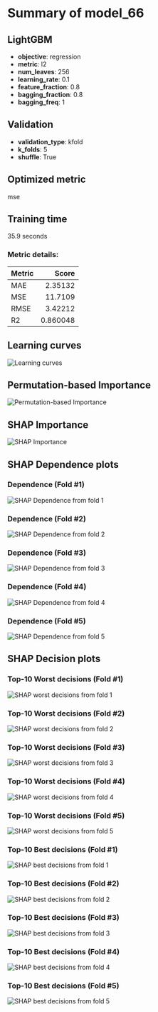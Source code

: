 # Summary of model_66

## LightGBM
- **objective**: regression
- **metric**: l2
- **num_leaves**: 256
- **learning_rate**: 0.1
- **feature_fraction**: 0.8
- **bagging_fraction**: 0.8
- **bagging_freq**: 1

## Validation
 - **validation_type**: kfold
 - **k_folds**: 5
 - **shuffle**: True

## Optimized metric
mse

## Training time

35.9 seconds

### Metric details:
| Metric   |     Score |
|:---------|----------:|
| MAE      |  2.35132  |
| MSE      | 11.7109   |
| RMSE     |  3.42212  |
| R2       |  0.860048 |



## Learning curves
![Learning curves](learning_curves.png)

## Permutation-based Importance
![Permutation-based Importance](permutation_importance.png)

## SHAP Importance
![SHAP Importance](shap_importance.png)

## SHAP Dependence plots

### Dependence (Fold #1)
![SHAP Dependence from fold 1](learner_1_shap_dependence.png)
### Dependence (Fold #2)
![SHAP Dependence from fold 2](learner_2_shap_dependence.png)
### Dependence (Fold #3)
![SHAP Dependence from fold 3](learner_3_shap_dependence.png)
### Dependence (Fold #4)
![SHAP Dependence from fold 4](learner_4_shap_dependence.png)
### Dependence (Fold #5)
![SHAP Dependence from fold 5](learner_5_shap_dependence.png)

## SHAP Decision plots

### Top-10 Worst decisions (Fold #1)
![SHAP worst decisions from fold 1](learner_1_shap_worst_decisions.png)
### Top-10 Worst decisions (Fold #2)
![SHAP worst decisions from fold 2](learner_2_shap_worst_decisions.png)
### Top-10 Worst decisions (Fold #3)
![SHAP worst decisions from fold 3](learner_3_shap_worst_decisions.png)
### Top-10 Worst decisions (Fold #4)
![SHAP worst decisions from fold 4](learner_4_shap_worst_decisions.png)
### Top-10 Worst decisions (Fold #5)
![SHAP worst decisions from fold 5](learner_5_shap_worst_decisions.png)
### Top-10 Best decisions (Fold #1)
![SHAP best decisions from fold 1](learner_1_shap_best_decisions.png)
### Top-10 Best decisions (Fold #2)
![SHAP best decisions from fold 2](learner_2_shap_best_decisions.png)
### Top-10 Best decisions (Fold #3)
![SHAP best decisions from fold 3](learner_3_shap_best_decisions.png)
### Top-10 Best decisions (Fold #4)
![SHAP best decisions from fold 4](learner_4_shap_best_decisions.png)
### Top-10 Best decisions (Fold #5)
![SHAP best decisions from fold 5](learner_5_shap_best_decisions.png)
